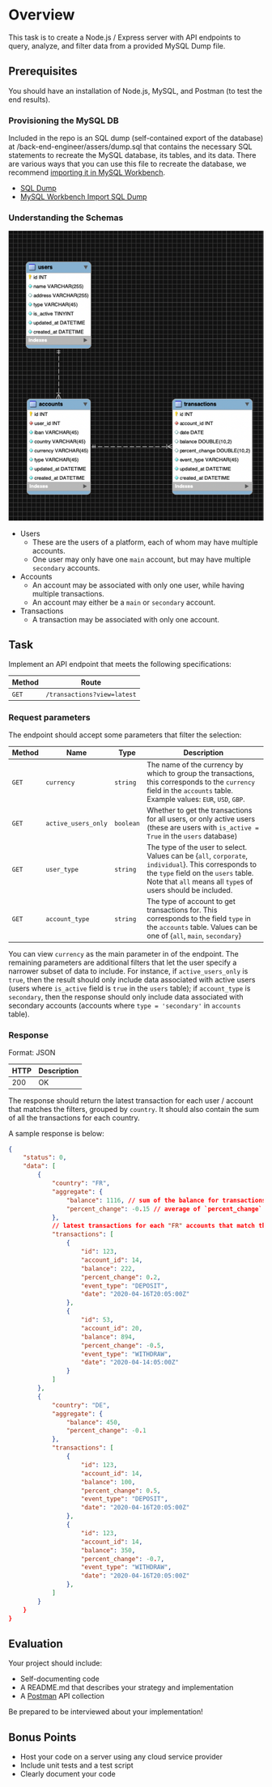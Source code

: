 # Overview

This task is to create a Node.js / Express server with API endpoints to query, analyze, and filter data from a provided MySQL Dump file.

## Prerequisites

You should have an installation of Node.js, MySQL, and Postman (to test the end results).

### Provisioning the MySQL DB

Included in the repo is an SQL dump (self-contained export of the database) at /back-end-engineer/assers/dump.sql that contains the necessary SQL statements to recreate the MySQL database, its tables, and its data. There are various ways that you can use this file to recreate the database, we recommend [importing it in MySQL Workbench](https://dev.mysql.com/doc/workbench/en/wb-admin-export-import-management.html).

- [SQL Dump](/back-end-engineer/assets/dump.sql)
- [MySQL Workbench Import SQL Dump](https://dev.mysql.com/doc/workbench/en/wb-admin-export-import-management.html)

### Understanding the Schemas

![ER-diagram.png](/back-end-engineer/assets/ER_diagram.png)

- Users
  - These are the users of a platform, each of whom may have multiple accounts.
  - One user may only have one `main` account, but may have multiple `secondary` accounts.
- Accounts
  - An account may be associated with only one user, while having multiple transactions.
  - An account may either be a `main` or `secondary` account.
- Transactions
  - A transaction may be associated with only one account.

## Task

Implement an API endpoint that meets the following specifications:

| Method    | Route                    |
|------     |-------------             |
| `GET`     | `/transactions?view=latest`   |

### Request parameters

The endpoint should accept some parameters that filter the selection:

| Method | Name | Type | Description |
|--------|------|------|-------------|
| `GET`  | `currency` | `string` | The name of the currency by which to group the transactions, this corresponds to the `currency` field in the `accounts` table. <br>Example values: `EUR`, `USD`, `GBP`.
| `GET`  | `active_users_only` | `boolean` | Whether to get the transactions for all users, or only active users (these are users with `is_active = True` in the `users` database)
| `GET`  | `user_type` | `string` | The type of the user to select. Values can be {`all`, `corporate`, `individual`}. This corresponds to the `type` field on the `users` table. Note that `all` means all `type`s of users should be included.
| `GET`  | `account_type` | `string` | The type of account to get transactions for. This corresponds to the field `type` in the `accounts` table. Values can be one of {`all`, `main`, `secondary`}

You can view `currency` as the main parameter in of the endpoint. The remaining parameters are additional filters that let the user specify a narrower subset of data to include. For instance, if `active_users_only` is `true`, then the result should only include data associated with active users (users where `is_active` field is `true` in the `users` table); if `account_type` is `secondary`, then the response should only include data associated with secondary accounts (accounts where `type = 'secondary'` in `accounts` table).

### Response

Format: JSON

| HTTP | Description                     |
|------|---------------------------------|
| 200  | OK                              |

The response should return the latest transaction for each user / account that matches the filters, grouped by `country`. It should also contain the sum of all the transactions for each country.

A sample response is below:

```json
{
    "status": 0,
    "data": [
        {
            "country": "FR",
            "aggregate": {
                "balance": 1116, // sum of the balance for transactions in `latest_transactions`
                "percent_change": -0.15 // average of `percent_change` in `latest_transactions`
            },
            // latest transactions for each "FR" accounts that match the filters
            "transactions": [ 
                {
                    "id": 123,
                    "account_id": 14,
                    "balance": 222,
                    "percent_change": 0.2,
                    "event_type": "DEPOSIT",
                    "date": "2020-04-16T20:05:00Z"
                },
                {
                    "id": 53,
                    "account_id": 20,
                    "balance": 894,
                    "percent_change": -0.5,
                    "event_type": "WITHDRAW",
                    "date": "2020-04-14:05:00Z"
                }
            ]
        },
        {
            "country": "DE",
            "aggregate": {
                "balance": 450,
                "percent_change": -0.1
            },
            "transactions": [
                {
                    "id": 123,
                    "account_id": 14,
                    "balance": 100,
                    "percent_change": 0.5,
                    "event_type": "DEPOSIT",
                    "date": "2020-04-16T20:05:00Z"
                },
                {
                    "id": 123,
                    "account_id": 14,
                    "balance": 350,
                    "percent_change": -0.7,
                    "event_type": "WITHDRAW",
                    "date": "2020-04-16T20:05:00Z"
                },
            ]
        }
    }
}
```

## Evaluation

Your project should include:

- Self-documenting code
- A README.md that describes your strategy and implementation
- A [Postman](https://www.postman.com/) API collection

Be prepared to be interviewed about your implementation!

## Bonus Points

- Host your code on a server using any cloud service provider
- Include unit tests and a test script
- Clearly document your code
